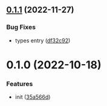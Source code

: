 ## [0.1.1](https://github.com/Akryum/vue-safe-teleport/compare/v0.1.0...v0.1.1) (2022-11-27)


### Bug Fixes

* types entry ([df32c92](https://github.com/Akryum/vue-safe-teleport/commit/df32c92bc51e2b86566870ed776e492642296865))



# 0.1.0 (2022-10-18)


### Features

* init ([35a566d](https://github.com/Akryum/vue-safe-teleport/commit/35a566d86fbbc1c38ba3ebb3d96106573be92c6a))



